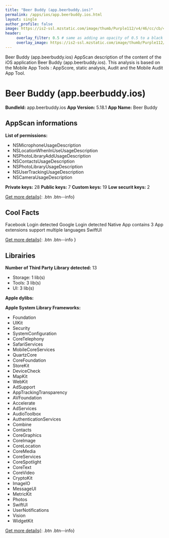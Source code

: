 ```yaml
---
title: "Beer Buddy (app.beerbuddy.ios)"
permalink: /apps/ios/app.beerbuddy.ios.html
layout: single
author_profile: false
image: https://is2-ssl.mzstatic.com/image/thumb/Purple112/v4/46/cc/cb/46cccb37-26f4-05fb-79ef-18c1a4dffb70/AppIcon-0-1x_U007emarketing-0-6-0-sRGB-85-220.png/512x512bb.jpg
header: 
     overlay_filter: 0.5 # same as adding an opacity of 0.5 to a black background
     overlay_image: https://is2-ssl.mzstatic.com/image/thumb/Purple112/v4/46/cc/cb/46cccb37-26f4-05fb-79ef-18c1a4dffb70/AppIcon-0-1x_U007emarketing-0-6-0-sRGB-85-220.png/512x512bb.jpg
---
```

Beer Buddy (app.beerbuddy.ios) AppScan description of the content of the iOS application Beer Buddy (app.beerbuddy.ios). This analysis is based on the Mobile App Tools : AppScore, static analysis, Audit and the Mobile Audit App Tool.

# Beer Buddy (app.beerbuddy.ios)

**BundleId:** app.beerbuddy.ios
**App Version:** 5.18.1
**App Name:** Beer Buddy


## AppScan informations 

**List of permissions:** 
- NSMicrophoneUsageDescription
- NSLocationWhenInUseUsageDescription
- NSPhotoLibraryAddUsageDescription
- NSContactsUsageDescription
- NSPhotoLibraryUsageDescription
- NSUserTrackingUsageDescription
- NSCameraUsageDescription
  
  
**Private keys:** 28
**Public keys:** 7
**Custom keys:** 19
**Low securit keys:** 2
  
[Get more details](/pricing.html){: .btn .btn--info}

## Cool Facts

Facebook Login detected
Google Login detected
Native App
contains 3 App extensions
support multiple languages
SwiftUI
  
[Get more details](/pricing.html){: .btn .btn--info }

## Librairies 
**Number of Third Party Library detected:** 13
- Storage: 1 lib(s)
- Tools: 3 lib(s)
- UI: 3 lib(s)


**Apple dylibs:**


**Apple System Library Frameworks:**
- Foundation
- UIKit
- Security
- SystemConfiguration
- CoreTelephony
- SafariServices
- MobileCoreServices
- QuartzCore
- CoreFoundation
- StoreKit
- DeviceCheck
- MapKit
- WebKit
- AdSupport
- AppTrackingTransparency
- AVFoundation
- Accelerate
- AdServices
- AudioToolbox
- AuthenticationServices
- Combine
- Contacts
- CoreGraphics
- CoreImage
- CoreLocation
- CoreMedia
- CoreServices
- CoreSpotlight
- CoreText
- CoreVideo
- CryptoKit
- ImageIO
- MessageUI
- MetricKit
- Photos
- SwiftUI
- UserNotifications
- Vision
- WidgetKit


  
[Get more details](/pricing.html){: .btn .btn--info}

